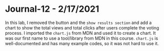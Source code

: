 # Journal-12 - 2/17/2021  

In this lab, I removed the button and the `show results section` and add a chart to show the total views and total clicks after users complete the voting process. I imported the `chart.js` from MDN and used it to create a chart. It was our first name to use a tool/library from MDN in this course. `chart.js` is well-documented and has many example codes, so it was not hard to use it. 